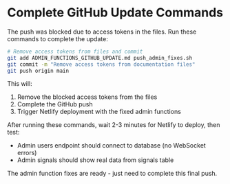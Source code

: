 # Complete GitHub Update Commands

The push was blocked due to access tokens in the files. Run these commands to complete the update:

```bash
# Remove access tokens from files and commit
git add ADMIN_FUNCTIONS_GITHUB_UPDATE.md push_admin_fixes.sh
git commit -m "Remove access tokens from documentation files"
git push origin main
```

This will:
1. Remove the blocked access tokens from the files  
2. Complete the GitHub push
3. Trigger Netlify deployment with the fixed admin functions

After running these commands, wait 2-3 minutes for Netlify to deploy, then test:
- Admin users endpoint should connect to database (no WebSocket errors)
- Admin signals should show real data from signals table

The admin function fixes are ready - just need to complete this final push.